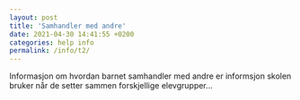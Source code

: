 ```yaml
---
layout: post
title: 'Samhandler med andre'
date: 2021-04-30 14:41:55 +0200
categories: help info
permalink: /info/t2/
---
```


Informasjon om hvordan barnet samhandler med andre er informsjon skolen bruker når de setter sammen forskjellige elevgrupper...

